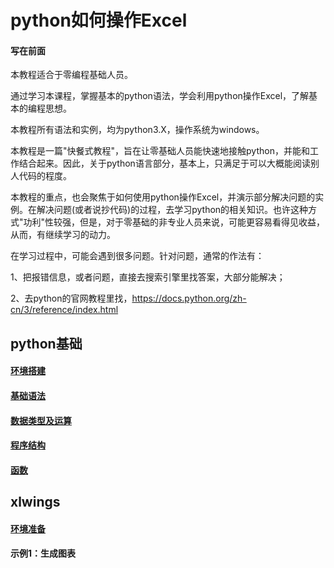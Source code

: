 # python如何操作Excel

#### 写在前面

本教程适合于零编程基础人员。

通过学习本课程，掌握基本的python语法，学会利用python操作Excel，了解基本的编程思想。

本教程所有语法和实例，均为python3.X，操作系统为windows。

本教程是一篇"快餐式教程"，旨在让零基础人员能快速地接触python，并能和工作结合起来。因此，关于python语言部分，基本上，只满足于可以大概能阅读别人代码的程度。

本教程的重点，也会聚焦于如何使用python操作Excel，并演示部分解决问题的实例。在解决问题(或者说抄代码)的过程，去学习python的相关知识。也许这种方式"功利"性较强，但是，对于零基础的非专业人员来说，可能更容易看得见收益，从而，有继续学习的动力。

在学习过程中，可能会遇到很多问题。针对问题，通常的作法有：

1、把报错信息，或者问题，直接去搜索引擎里找答案，大部分能解决；

2、去python的官网教程里找，https://docs.python.org/zh-cn/3/reference/index.html

## python基础

#### [环境搭建](lesson1.md)

#### [基础语法](lesson2.md)

#### [数据类型及运算](lesson3.md)

#### [程序结构](lesson4.md)

#### [函数](lesson5.md)

## xlwings

#### [环境准备](lesson6.md)

#### 示例1：生成图表



